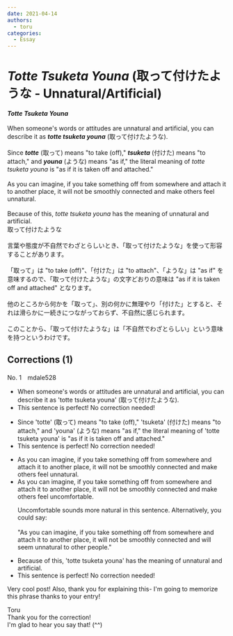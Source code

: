 ```yaml
---
date: 2021-04-14
authors:
  - toru
categories:
  - Essay
---
```


<h1 id="subject_show"><strong><em>Totte Tsuketa Youna</strong></em> (取って付けたような - Unnatural/Artificial)</h1>
<div class="date" hidden>Apr 14, 2021 13:22</div>
<div id="post"><div id="body_show_ori">
<strong><em>Totte Tsuketa Youna</strong></em><br/><br/>When someone's words or attitudes are unnatural and artificial, you can describe it as <strong><em>totte tsuketa youna</em></strong> (取って付けたような).<br/><br/>Since <strong><em>totte</em></strong> (取って) means "to take (off)," <strong><em>tsuketa</em></strong> (付けた) means "to attach," and <strong><em>youna</em></strong> (ような) means "as if," the literal meaning of <em>totte tsuketa youna</em> is "as if it is taken off and attached."<br/><br/>As you can imagine, if you take something off from somewhere and attach it to another place, it will not be smoothly connected and make others feel unnatural.<br/><br/>Because of this, <em>totte tsuketa youna</em> has the meaning of unnatural and artificial.
</div></div>

<!-- more -->

<div id="post_ja"><div id="body_show_mo">
取って付けたような<br/><br/>言葉や態度が不自然でわざとらしいとき、「取って付けたような」を使って形容することがあります。<br/><br/>「取って」は "to take (off)"、「付けた」は "to attach"、「ような」は "as if" を意味するので、「取って付けたような」の文字どおりの意味は "as if it is taken off and attached" となります。<br/><br/>他のところから何かを「取って」、別の何かに無理やり「付けた」とすると、それは滑らかに一続きにつながっておらず、不自然に感じられます。<br/><br/>このことから、「取って付けたような」は「不自然でわざとらしい」という意味を持つというわけです。
</div></div>

## Corrections (1)
<div id="block"><div class="first_name"> No. 1　<span class="just_name">mdale528</span></div><div id="block2">
<ul class="correction_field">
<li class="incorrect">When someone's words or attitudes are unnatural and artificial, you can describe it as 'totte tsuketa youna' (取って付けたような).</li>
<li class="corrected perfect">This sentence is perfect! No correction needed!</li>
</ul>
<ul class="correction_field">
<li class="incorrect">Since 'totte' (取って) means "to take (off)," 'tsuketa' (付けた) means "to attach," and 'youna' (ような) means "as if," the literal meaning of 'totte tsuketa youna' is "as if it is taken off and attached."</li>
<li class="corrected perfect">This sentence is perfect! No correction needed!</li>
</ul>
<ul class="correction_field">
<li class="incorrect">As you can imagine, if you take something off from somewhere and attach it to another place, it will not be smoothly connected and make others feel unnatural.</li>
<li class="corrected correct">
As you can imagine, if you take something off from somewhere and attach it to another place, it will not be smoothly connected and make others feel <span class="f_blue">uncomfortable.</span>
<p class="correction_comment">Uncomfortable sounds more natural in this sentence.  Alternatively, you could say:<br/><br/>"As you can imagine, if you take something off from somewhere and attach it to another place, it will not be smoothly connected and will seem unnatural to other people."</p>
</li>
</ul>
<ul class="correction_field">
<li class="incorrect">Because of this, 'totte tsuketa youna' has the meaning of unnatural and artificial.</li>
<li class="corrected perfect">This sentence is perfect! No correction needed!</li>
</ul>
<p class="comment_small">
 Very cool post!  Also, thank you for explaining this- I'm going to memorize this phrase thanks to your entry!
</p>

</div><div class="name"><span class="just_name">Toru</span><br>
Thank you for the correction!<br/>I'm glad to hear you say that! (^^)
</div>
</div>

